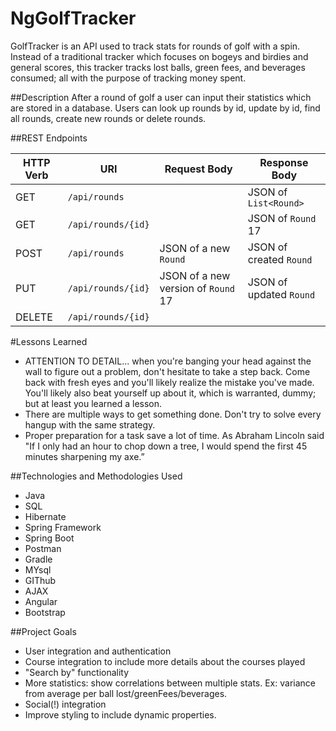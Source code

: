 # NgGolfTracker

GolfTracker is an API used to track stats for rounds of golf with a spin. Instead of a traditional tracker which focuses on bogeys and birdies and general scores, this tracker tracks lost balls, green fees, and beverages consumed; all with the purpose of tracking money spent.

##Description
After a round of golf a user can input their statistics which are stored in a database.
Users can look up rounds by id, update by id, find all rounds, create new rounds or delete rounds.

##REST Endpoints

| HTTP Verb | URI                | Request Body                        | Response Body           |
| --------- | ------------------ | ----------------------------------- | ----------------------- |
| GET       | `/api/rounds`      |                                     | JSON of `List<Round>`   |
| GET       | `/api/rounds/{id}` |                                     | JSON of `Round` 17      |
| POST      | `/api/rounds`      | JSON of a new `Round`               | JSON of created `Round` |
| PUT       | `/api/rounds/{id}` | JSON of a new version of `Round` 17 | JSON of updated `Round` |
| DELETE    | `/api/rounds/{id}` |                                     |                         |

#Lessons Learned

- ATTENTION TO DETAIL... when you're banging your head against the wall to figure out a problem, don't hesitate to take a step back. Come back with fresh eyes and you'll likely realize the mistake you've made. You'll likely also beat yourself up about it, which is warranted, dummy; but at least you learned a lesson.
- There are multiple ways to get something done. Don't try to solve every hangup with the same strategy.
- Proper preparation for a task save a lot of time. As Abraham Lincoln said "If I only had an hour to chop down a tree, I would spend the first 45 minutes sharpening my axe.”

##Technologies and Methodologies Used

- Java
- SQL
- Hibernate
- Spring Framework
- Spring Boot
- Postman
- Gradle
- MYsql
- GIThub
- AJAX
- Angular
- Bootstrap

##Project Goals

- User integration and authentication
- Course integration to include more details about the courses played
- "Search by" functionality
- More statistics: show correlations between multiple stats. Ex: variance from average per ball lost/greenFees/beverages.
- Social(!) integration
- Improve styling to include dynamic properties.
